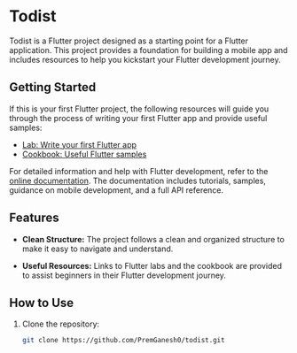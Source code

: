 # Todist

Todist is a Flutter project designed as a starting point for a Flutter application. This project provides a foundation for building a mobile app and includes resources to help you kickstart your Flutter development journey.

## Getting Started

If this is your first Flutter project, the following resources will guide you through the process of writing your first Flutter app and provide useful samples:

- [Lab: Write your first Flutter app](https://docs.flutter.dev/get-started/codelab)
- [Cookbook: Useful Flutter samples](https://docs.flutter.dev/cookbook)

For detailed information and help with Flutter development, refer to the [online documentation](https://docs.flutter.dev/). The documentation includes tutorials, samples, guidance on mobile development, and a full API reference.

## Features

- **Clean Structure:** The project follows a clean and organized structure to make it easy to navigate and understand.

- **Useful Resources:** Links to Flutter labs and the cookbook are provided to assist beginners in their Flutter development journey.

## How to Use

1. Clone the repository:

   ```bash
   git clone https://github.com/PremGanesh0/todist.git
